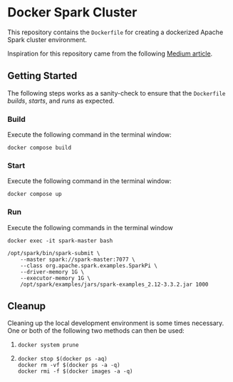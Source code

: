 # Docker Spark Cluster

This repository contains the `Dockerfile` for creating a dockerized Apache Spark cluster environment.

Inspiration for this repository came from the following [Medium article](https://dev.to/mvillarrealb/creating-a-spark-standalone-cluster-with-docker-and-docker-compose-2021-update-6l4).


## Getting Started

The following steps works as a sanity-check to ensure that the `Dockerfile` *builds*, *starts*, and *runs* as expected.

### Build

Execute the following command in the terminal window:

```shell
docker compose build
```

### Start

Execute the following command in the terminal window:

```shell
docker compose up
```

### Run

Execute the following commands in the terminal window

```shell
docker exec -it spark-master bash

/opt/spark/bin/spark-submit \
    --master spark://spark-master:7077 \
    --class org.apache.spark.examples.SparkPi \
    --driver-memory 1G \
    --executor-memory 1G \
    /opt/spark/examples/jars/spark-examples_2.12-3.3.2.jar 1000
```

## Cleanup

Cleaning up the local development environment is some times necessary. One or both of the following two methods can then be used:

1. ```shell
   docker system prune
   ```

2. ```shell
   docker stop $(docker ps -aq)
   docker rm -vf $(docker ps -a -q)
   docker rmi -f $(docker images -a -q)
   ```
